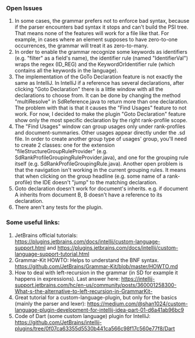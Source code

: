### Open Issues

1. In some cases, the grammar prefers not to enforce bad syntax, because if the parser encounters bad syntax it stops 
and can't build the PSI tree. That means none of the features will work for a file like that. For example, in cases 
where an element supposes to have zero-to-one occurrences, the grammar will treat it as zero-to-many. 
2. In order to enable the grammar recognize some keywords as identifiers (e.g. "filter" as a field's name), the 
identifier rule (named "IdentifierVal") wraps the regex (ID_REG) and the KeywordOrIdentifier rule (which contains all 
the keywords in the language). 
3. The implementation of the GoTo Declaration feature is not exactly the same as IntelliJ. In IntelliJ if a reference
has several declarations, after clicking "Goto Declaration" there is a little window with all the declarations to choose 
from. It can be done by changing the method "multiResolve" in SdReference.java to return more than one declaration. The 
problem with that is that it causes the "Find Usages" feature to not work. For now, I decided to make the plugin 
"Goto Declaration" feature show only the most specific declaration by the right rank-profile scope.
4. The "Find Usages" window can group usages only under rank-profiles and document-summaries. Other usages appear 
directly under the .sd file. In order to create another group type of usages' group, you'll need to create 2 classes: 
one for the extension "fileStructureGroupRuleProvider" (e.g. SdRankProfileGroupingRuleProvider.java), and one for the 
grouping rule itself (e.g. SdRankProfileGroupingRule.java).
Another open problem is that the navigation isn't working in the current grouping rules. It means that when clicking on 
the group headline (e.g. some name of a rank-profile) the IDE doesn't "jump" to the matching declaration.
5. Goto declaration doesn't work for document's inherits. e.g. if document A inherits from document B, B doesn't have a 
reference to its declaration.
6. There aren't any tests for the plugin.

### Some useful links:
1. JetBrains official tutorials: https://plugins.jetbrains.com/docs/intellij/custom-language-support.html and
https://plugins.jetbrains.com/docs/intellij/custom-language-support-tutorial.html
2. Grammar-Kit HOWTO: Helps to understand the BNF syntax.
   https://github.com/JetBrains/Grammar-Kit/blob/master/HOWTO.md
3. How to deal with left-recursion in the grammar (in SD for example it happens in expressions). Last answer here: 
https://intellij-support.jetbrains.com/hc/en-us/community/posts/360001258300-What-s-the-alternative-to-left-recursion-in-GrammarKit-
4. Great tutorial for a custom-language-plugin, but only for the basics (mainly the parser and lexer):
   https://medium.com/@shan1024/custom-language-plugin-development-for-intellij-idea-part-01-d6a41ab96bc9
5. Code of Dart (some custom language) plugin for IntelliJ: 
https://github.com/JetBrains/intellij-plugins/tree/0f07ca63355d5530b441ca566c98f17c560e77f8/Dart